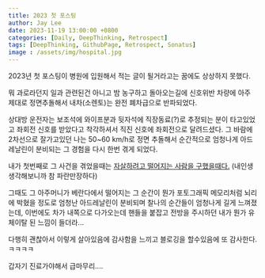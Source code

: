 ```yaml
---
title: 2023 첫 포스팅 
author: Jay Lee
date: 2023-11-19 13:00:00 +0800
categories: [Daily, DeepThinking, Retrospect]
tags: [DeepThinking, GithubPage, Retrospect, Sonatus]
image : /assets/img/hospital.jpg
---
```


2023년 첫 포스팅이 병원에 입원해서 적는 글이 될거라고는 꿈에도 상상하지 못했다.

뭐 과로라던지 일과 관련된건 아니고 밤 농구하고 돌아오는길에 신호위반 차량에 아주 제대로 정면추돌해서 내차(소렌토)는 완전 폐차급으로 반파되었다.

상대방 운전자는 보조석에 와이프분과 뒷자석에 직장동료(?)로 추정되는 분이 타고있었고 좌회전 신호를 받았다고 착각하셔서 직진 신호에 좌회전으로 달려드셨다. 그 바람에 2차선으로 잘가고있던 나는 50~60 km/h로 정면 추돌해서 순간적으로 엄청나게 아드레날린이 분비되는 그 경험을 다시 한번 겪게 되었다.

내가 첫번째로 그 사건을 겪었을때는 [자살하려고 떨어지는 사람을 구했을때다.](https://news.nate.com/view/20091213n06658?fbclid=IwAR3wZ-IMRg0_tf87h_aEP5yVmKr-hDrBQJWq2eMFh8Jkh3mgcMUnoraOBEw) (내인생 생각해보니까 참 파란만장하다) 

그때도 그 아주머니가 베란다에서 떨어지는 그 순간이 뭔가 포토그래픽 메모리처럼 뇌리에 박혔을 정도로 엄청난 아드레날린이 분비되며 찰나의 순간들이 엄청나게 길게 느껴졌는데, 이번에도 차가 내쪽으로 다가오는데 핸들을 붙잡고 전방을 주시하던 내가 뭔가 유체이탈 된 느낌이 들더라...

다행히 괜찮아서 이렇게 살아있음에 감사함을 느끼고 블로깅을 할수있음에 또 감사한다. 
ㅋㅋㅋㅋ

갑자기 진료가야해서 급마무리....